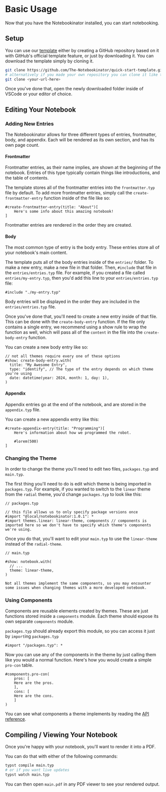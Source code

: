 # Basic Usage

Now that you have the Notebookinator installed, you can start notebooking.

## Setup

You can use our [template](https://github.com/The-Notebookinator/quick-start-template) either by creating a GitHub repository based on it with GitHub's official template feature, or just by downloading it. You can download the template simply by cloning it.

```sh
git clone https://github.com/The-Notebookinator/quick-start-template.git
# alternatively if you made your own repository you can clone it like this:
git clone <your-url-here>
```

Once you've done that, open the newly downloaded folder inside of VSCode or your editor of choice.

## Editing Your Notebook

### Adding New Entries

The Notebookinator allows for three different types of entries, frontmatter, body, and appendix. Each will be rendered as its own section, and has its own page count.

#### Frontmatter

Frontmatter entries, as their name implies, are shown at the beginning of the notebook. Entries of this type typically contain things like introductions, and the table of contents.

The template stores all of the frontmatter entries into the `frontmatter.typ` file by default. To add more frontmatter entries, simply call the `create-frontmatter-entry` function inside of the file like so:

```typ
#create-frontmatter-entry(title: "About")[
    Here's some info about this amazing notebook!
]
```

Frontmatter entries are rendered in the order they are created.

#### Body

The most common type of entry is the body entry. These entries store all of your notebook's main content.

The template puts all of the body entries inside of the `entries/` folder. To make a new entry, make a new file in that folder. Then, `#include` that file in the `entries/entries.typ` file. For example, if you created a file called `entries/my-entry.typ`, then you'd add this line to your `entries/entries.typ` file:

```typ
#include "./my-entry.typ"
```

Body entries will be displayed in the order they are included in the `entries/entries.typ` file.

Once you've done that, you'll need to create a new entry inside of that file. This can be done with the `create-body-entry` function. If the file only contains a single entry, we recommend using a show rule to wrap the function as well, which will pass all of the `content` in the file into the `create-body-entry` function.

You can create a new body entry like so:

```typ
// not all themes require every one of these options
#show: create-body-entry.with(
  title: "My Awesome Entry",
  type: "identify", // The type of the entry depends on which theme you're using
  date: datetime(year: 2024, month: 1, day: 1),
)
```

#### Appendix

Appendix entries go at the end of the notebook, and are stored in the `appendix.typ` file.

You can create a new appendix entry like this:

```typ
#create-appendix-entry(title: "Programming")[
    Here's information about how we programmed the robot.

    #lorem(500)
]
```

### Changing the Theme

In order to change the theme you'll need to edit two files, `packages.typ` and `main.typ`.

The first thing you'll need to do is edit which theme is being imported in `packages.typ`. For example, if you wanted to switch to the `linear` theme from the `radial` theme, you'd change `packages.typ` to look like this:

```typ
// packages.typ

// this file allows us to only specify package versions once
#import "@local/notebookinator:1.0.1": *
#import themes.linear: linear-theme, components // components is imported here so we don't have to specify which theme's components we're using.
```

Once you do that, you'll want to edit your `main.typ` to use the `linear-theme` instead of the `radial-theme`.

```typ
// main.typ

#show: notebook.with(
  // ...
  theme: linear-theme,
)
```

```admonish note
Not all themes implement the same components, so you may encounter some issues when changing themes with a more developed notebook.
```

### Using Components

Components are reusable elements created by themes. These are just functions stored inside a `components` module. Each theme should expose its own separate `components` module.

`packages.typ` should already export this module, so you can access it just by `import`ing `packages.typ`

```typ
#import "/packages.typ": *
```

Now you can use any of the components in the theme by just calling them like you would a normal function. Here's how you would create a simple `pro-con` table.

```typ
#components.pro-con(
    pros: [
    Here are the pros.
    ],
    cons: [
    Here are the cons.
    ]
)
```

You can see what components a theme implements by reading the [API reference](./reference.md).

## Compiling / Viewing Your Notebook

Once you're happy with your notebook, you'll want to render it into a PDF.

You can do that with either of the following commands:

```sh
typst compile main.typ
# or if you want live updates
typst watch main.typ
```

You can then open `main.pdf` in any PDF viewer to see your rendered output.

